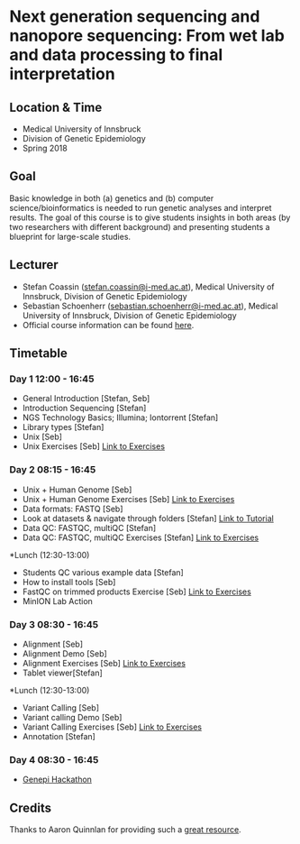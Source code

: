 # Next generation sequencing and nanopore sequencing: From wet lab and data processing to final interpretation

## Location & Time
* Medical University of Innsbruck
* Division of Genetic Epidemiology
* Spring 2018

## Goal
Basic knowledge in both (a) genetics and (b) computer science/bioinformatics is needed to run genetic analyses and interpret results. The goal of this course is to give students insights in both areas (by two researchers with different background) and presenting students a blueprint for large-scale studies.  

## Lecturer
- Stefan Coassin (stefan.coassin@i-med.ac.at), Medical University of Innsbruck, Division of Genetic Epidemiology
- Sebastian Schoenherr (sebastian.schoenherr@i-med.ac.at), Medical University of Innsbruck, Division of Genetic Epidemiology
- Official course information can be found [here](https://inside.i-med.ac.at/online/wbLv.wbShowLVDetail?pStpSpNr=857962).

## Timetable

### Day 1 12:00 - 16:45
* General Introduction [Stefan, Seb]
* Introduction Sequencing [Stefan]
* NGS Technology Basics; Illumina; Iontorrent [Stefan]
* Library types [Stefan]
* Unix [Seb]
* Unix Exercises [Seb] [Link to Exercises](https://github.com/seppinho/ngs-class/blob/master/scripts/linux-basics.Rmd)

### Day 2 08:15 - 16:45
* Unix + Human Genome [Seb]
* Unix + Human Genome Exercises [Seb] [Link to Exercises](https://github.com/seppinho/ngs-class/blob/master/scripts/pattern-search.Rmd)
* Data formats: FASTQ [Seb] 
* Look at datasets & navigate through folders [Stefan] [Link to Tutorial](https://github.com/seppinho/ngs-class/blob/master/scripts/Coassin_Tutorial.pdf)
* Data QC: FASTQC, multiQC [Stefan]
* Data QC: FASTQC, multiQC Exercises [Stefan] [Link to Exercises](https://github.com/seppinho/ngs-class/blob/master/scripts/Coassin_Uebungen.pdf)

*Lunch (12:30-13:00)

* Students QC various example data [Stefan]
* How to install tools [Seb]
* FastQC on trimmed products Exercise [Seb] [Link to Exercises](https://github.com/seppinho/ngs-class/blob/master/scripts/trimming.Rmd)
* MinION Lab Action

### Day 3 08:30 - 16:45
* Alignment [Seb]
* Alignment Demo [Seb]
* Alignment Exercises [Seb] [Link to Exercises](https://github.com/seppinho/ngs-class/blob/master/scripts/mapping.Rmd)
* Tablet viewer[Stefan]

*Lunch (12:30-13:00)

* Variant Calling [Seb]
* Variant calling Demo [Seb]
* Variant Calling Exercises [Seb] [Link to Exercises](https://github.com/seppinho/ngs-class/blob/master/scripts/variant-calling.md)
* Annotation [Stefan]

### Day 4 08:30 - 16:45
* [Genepi Hackathon](https://github.com/seppinho/ngs-class/blob/master/scripts/project.md)

## Credits
Thanks to Aaron Quinnlan for providing such a [great resource](https://github.com/quinlan-lab/applied-computational-genomics).  
